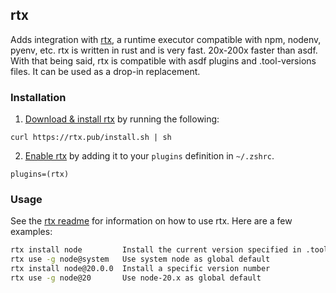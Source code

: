 ## rtx


Adds integration with [rtx](https://github.com/jdx/rtx), a runtime executor compatible with npm,  nodenv, pyenv, etc. rtx is written in rust and is very fast. 20x-200x faster than asdf. With that being said, rtx is compatible with asdf plugins and .tool-versions files. It can be used as a drop-in replacement.

### Installation

1. [Download & install rtx](https://github.com/jdx/rtx#installation) by running the following:

  ```
  curl https://rtx.pub/install.sh | sh
  ```


2. [Enable rtx](https://github.com/jdx/rtx#quickstart) by adding it to your `plugins` definition in `~/.zshrc`.

  ```
  plugins=(rtx)
  ```

### Usage

See the [rtx readme](https://github.com/jdx/rtx#table-of-contents) for information on how to use rtx. Here are a few examples:

```sh
rtx install node         Install the current version specified in .tool-versions/.rtx.toml
rtx use -g node@system   Use system node as global default
rtx install node@20.0.0  Install a specific version number
rtx use -g node@20       Use node-20.x as global default
```
